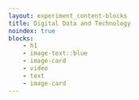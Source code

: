 ```yaml
---
layout: experiment_content-blocks
title: Digital Data and Technology
noindex: true
blocks:
    - h1
    - image-text::blue
    - image-card
    - video
    - text
    - image-card
---
```

